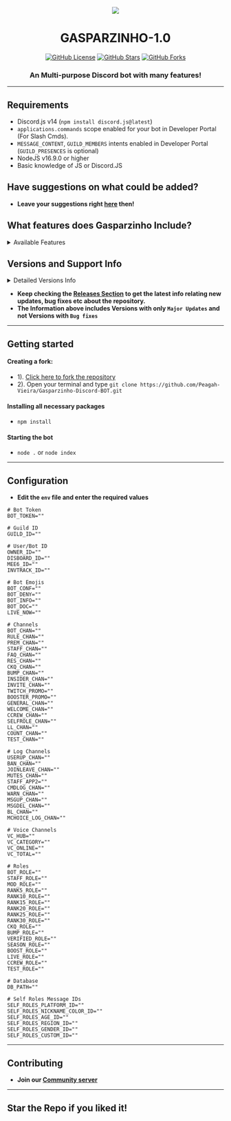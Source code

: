 **<p align="center"> <img src="https://cdn.discordapp.com/icons/1029848897167835177/cf7be122279d1fd2432ee255a2f82859.png?size=4096" /> </p>**


<h1 align="center">GASPARZINHO-1.0</h1>
<p align="center">
<a href="https://github.com/Peagah-Vieira/Gasparzinho-Discord-BOT/blob/master/LICENSE"><img alt="GitHub License" src="https://img.shields.io/github/license/Peagah-Vieira/Gasparzinho-Discord-BOT?style=for-the-badge"></a>
<a href="https://github.com/Peagah-Vieira/Gasparzinho-Discord-BOT"><img alt="GitHub Stars" src="https://img.shields.io/github/stars/Peagah-Vieira/Gasparzinho-Discord-BOT?style=for-the-badge"></a> 
<a href="https://github.com/Peagah-Vieira/Gasparzinho-Discord-BOT/network"><img alt="GitHub Forks" src="https://img.shields.io/github/forks/Peagah-Vieira/Gasparzinho-Discord-BOT?style=for-the-badge"></a>
<h3 align="center">An Multi-purpose Discord bot with many features!</h3>

---

## Requirements
- Discord.js v14 (`npm install discord.js@latest`)
- `applications.commands` scope enabled for your bot in Developer Portal (For Slash Cmds).
- `MESSAGE_CONTENT`, `GUILD_MEMBERS` intents enabled in Developer Portal (`GUILD_PRESENCES` is optional)
- NodeJS v16.9.0 or higher
- Basic knowledge of JS or Discord.JS

## Have suggestions on what could be added?
- **Leave your suggestions right [here](https://github.com/Peagah-Vieira/Gasparzinho-Discord-BOT/discussions/1) then!**

## What features does Gasparzinho Include?

<details><summary>Available Features</summary>

| Features             | Availability |
| -------------------- | ------------ |
| User Info            |     ✅       |
| Server Info          |     ✅       |
| Music Commands       |     ✅       |
| Welcome Message      |     ✅       |
| Leave Message        |     ✅       |
| Auto Role            |     ✅       |
| Role ADD/REMOVE      |     ✅       |

</details>

## Versions and Support Info

<details><summary>Detailed Versions Info</summary>

|              Gasparzinho Versions                      | Support Status |
| ------------------------------------------------------ | -------------- |
| v1.5.0-alpha (Strutural Changes)                       |       Available          |
| v1.0.0-alpha (Inicial Features)                        |       discontinued       |

</details>

- **Keep checking the [Releases Section](https://github.com/Peagah-Vieira/Gasparzinho-Discord-BOT/releases) to get the latest info relating new updates, bug fixes etc about the repository.**
- **The Information above includes Versions with only `Major Updates` and not Versions with `Bug fixes`**

---

## Getting started
#### Creating a fork:
- 1). [Click here to fork the repository](https://github.com/Peagah-Vieira/Gasparzinho-Discord-BOT)
- 2). Open your terminal and type `git clone https://github.com/Peagah-Vieira/Gasparzinho-Discord-BOT.git`
#### Installing all necessary packages
- `npm install`
#### Starting the bot
- `node .` or `node index` 

---

## Configuration
- **Edit the `env` file and enter the  required values**
```env
# Bot Token
BOT_TOKEN=""

# Guild ID
GUILD_ID=""

# User/Bot ID
OWNER_ID=""
DISBOARD_ID=""
MEE6_ID=""
INVTRACK_ID=""

# Bot Emojis
BOT_CONF=""
BOT_DENY=""
BOT_INFO=""
BOT_DOC=""
LIVE_NOW=""

# Channels
BOT_CHAN=""
RULE_CHAN=""
PREM_CHAN=""
STAFF_CHAN=""
FAQ_CHAN=""
RES_CHAN=""
CKQ_CHAN=""
BUMP_CHAN=""
INSIDER_CHAN=""
INVITE_CHAN=""
TWITCH_PROMO=""
BOOSTER_PROMO=""
GENERAL_CHAN=""
WELCOME_CHAN=""
CCREW_CHAN=""
SELFROLE_CHAN=""
LL_CHAN=""
COUNT_CHAN=""
TEST_CHAN=""

# Log Channels
USERUP_CHAN=""
BAN_CHAN=""
JOINLEAVE_CHAN=""
MUTES_CHAN=""
STAFF_APP2=""
CMDLOG_CHAN=""
WARN_CHAN=""
MSGUP_CHAN=""
MSGDEL_CHAN=""
BL_CHAN=""
MCHOICE_LOG_CHAN=""

# Voice Channels
VC_HUB=""
VC_CATEGORY=""
VC_ONLINE=""
VC_TOTAL=""

# Roles
BOT_ROLE=""
STAFF_ROLE=""
MOD_ROLE=""
RANK5_ROLE=""
RANK10_ROLE=""
RANK15_ROLE=""
RANK20_ROLE=""
RANK25_ROLE=""
RANK30_ROLE=""
CKQ_ROLE=""
BUMP_ROLE=""
VERIFIED_ROLE=""
SEASON_ROLE=""
BOOST_ROLE=""
LIVE_ROLE=""
CCREW_ROLE=""
TEST_ROLE=""

# Database
DB_PATH=""

# Self Roles Message IDs
SELF_ROLES_PLATFORM_ID=""
SELF_ROLES_NICKNAME_COLOR_ID=""
SELF_ROLES_AGE_ID=""
SELF_ROLES_REGION_ID=""
SELF_ROLES_GENDER_ID=""
SELF_ROLES_CUSTOM_ID=""
```
---

## Contributing
- **Join our [Community server](https://discord.gg/6wwhYF4TB3)**

---

## Star the Repo if you liked it!
